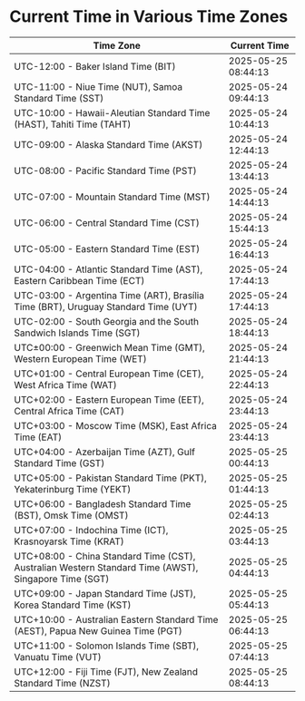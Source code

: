 # Current Time in Various Time Zones

| Time Zone | Current Time |
|-----------|--------------|
| UTC-12:00 - Baker Island Time (BIT) | 2025-05-25 08:44:13 |
| UTC-11:00 - Niue Time (NUT), Samoa Standard Time (SST) | 2025-05-24 09:44:13 |
| UTC-10:00 - Hawaii-Aleutian Standard Time (HAST), Tahiti Time (TAHT) | 2025-05-24 10:44:13 |
| UTC-09:00 - Alaska Standard Time (AKST) | 2025-05-24 12:44:13 |
| UTC-08:00 - Pacific Standard Time (PST) | 2025-05-24 13:44:13 |
| UTC-07:00 - Mountain Standard Time (MST) | 2025-05-24 14:44:13 |
| UTC-06:00 - Central Standard Time (CST) | 2025-05-24 15:44:13 |
| UTC-05:00 - Eastern Standard Time (EST) | 2025-05-24 16:44:13 |
| UTC-04:00 - Atlantic Standard Time (AST), Eastern Caribbean Time (ECT) | 2025-05-24 17:44:13 |
| UTC-03:00 - Argentina Time (ART), Brasília Time (BRT), Uruguay Standard Time (UYT) | 2025-05-24 17:44:13 |
| UTC-02:00 - South Georgia and the South Sandwich Islands Time (SGT) | 2025-05-24 18:44:13 |
| UTC±00:00 - Greenwich Mean Time (GMT), Western European Time (WET) | 2025-05-24 21:44:13 |
| UTC+01:00 - Central European Time (CET), West Africa Time (WAT) | 2025-05-24 22:44:13 |
| UTC+02:00 - Eastern European Time (EET), Central Africa Time (CAT) | 2025-05-24 23:44:13 |
| UTC+03:00 - Moscow Time (MSK), East Africa Time (EAT) | 2025-05-24 23:44:13 |
| UTC+04:00 - Azerbaijan Time (AZT), Gulf Standard Time (GST) | 2025-05-25 00:44:13 |
| UTC+05:00 - Pakistan Standard Time (PKT), Yekaterinburg Time (YEKT) | 2025-05-25 01:44:13 |
| UTC+06:00 - Bangladesh Standard Time (BST), Omsk Time (OMST) | 2025-05-25 02:44:13 |
| UTC+07:00 - Indochina Time (ICT), Krasnoyarsk Time (KRAT) | 2025-05-25 03:44:13 |
| UTC+08:00 - China Standard Time (CST), Australian Western Standard Time (AWST), Singapore Time (SGT) | 2025-05-25 04:44:13 |
| UTC+09:00 - Japan Standard Time (JST), Korea Standard Time (KST) | 2025-05-25 05:44:13 |
| UTC+10:00 - Australian Eastern Standard Time (AEST), Papua New Guinea Time (PGT) | 2025-05-25 06:44:13 |
| UTC+11:00 - Solomon Islands Time (SBT), Vanuatu Time (VUT) | 2025-05-25 07:44:13 |
| UTC+12:00 - Fiji Time (FJT), New Zealand Standard Time (NZST) | 2025-05-25 08:44:13 |
